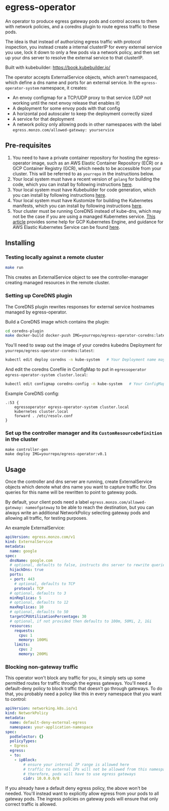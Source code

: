 # egress-operator
An operator to produce egress gateway pods and control access to them with network policies, and a coredns plugin to route egress traffic to these pods.

The idea is that instead of authorizing egress traffic with protocol inspection, 
you instead create a internal clusterIP for every external service you use, lock
it down to only a few pods via a network policy, and then set up your dns server 
to resolve the external service to that clusterIP.

Built with kubebuilder: https://book.kubebuilder.io/

The operator accepts ExternalService objects, which aren't namespaced, which define a dns name and ports for an external service.
In the `egress-operator-system` namespace, it creates:
- An envoy configmap for a TCP/UDP proxy to that service (UDP not working until the next envoy release that enables it)
- A deployment for some envoy pods with that config
- A horizontal pod autoscaler to keep the deployment correctly sized
- A service for that deployment
- A network policy only allowing pods in other namespaces with the label `egress.monzo.com/allowed-gateway: yourservice`

## Pre-requisites

1. You need to have a private container repository for hosting the egress-operator image, such as an AWS Elastic Container Repository (ECR) or a GCP Container Registry (GCR), which needs to be accessible from your cluster. This will be referred to as `yourrepo` in the instructions below.
2. Your local system must have a recent version of `golang` for building the code, which you can install by following instructions [here](https://golang.org/doc/install).
3. Your local system must have Kubebuilder for code generation, which you can install by following instructions [here](https://book.kubebuilder.io/quick-start.html).
4. Your local system must have Kustomize for building the Kubernetes manifests, which you can install by following instructions [here](https://kubernetes-sigs.github.io/kustomize/installation/).
5. Your cluster must be running CoreDNS instead of kube-dns, which may not be the case if you are using a managed Kubernetes service. [This article](https://medium.com/google-cloud/using-coredns-on-gke-3973598ab561) provides some help for GCP Kubernetes Engine, and guidance for AWS Elastic Kubernetes Service can be found [here](https://docs.aws.amazon.com/eks/latest/userguide/coredns.html). 

## Installing

### Testing locally against a remote cluster

```bash
make run
``` 
This creates an ExternalService object to see the controller-manager creating managed resources in the remote cluster.

### Setting up CoreDNS plugin

The CoreDNS plugin rewrites responses for external service hostnames managed by egress-operator.

Build a CoreDNS image which contains the plugin:
```bash
cd coredns-plugin
make docker-build docker-push IMG=yourrepo/egress-operator-coredns:latest
```

You'll need to swap out the image of your coredns kubedns Deployment for `yourrepo/egress-operator-coredns:latest`:
```bash
kubectl edit deploy coredns -n kube-system   # Your Deployment name may vary
```

And edit the coredns Corefile in ConfigMap to put in `egressoperator egress-operator-system cluster.local`:
```bash
kubectl edit configmap coredns-config -n kube-system   # Your ConfigMap name may vary
```

Example CoreDNS config:

```Caddy
.:53 {
    egressoperator egress-operator-system cluster.local
    kubernetes cluster.local
    forward . /etc/resolv.conf
}
```

### Set up the controller manager and its `CustomResourceDefinition` in the cluster

```
make controller-gen
make deploy IMG=yourrepo/egress-operator:v0.1
```

## Usage

Once the controller and dns server are running, create ExternalService objects which denote what dns name you want
to capture traffic for. Dns queries for this name will be rewritten to point to gateway pods.

By default, your client pods need a label `egress.monzo.com/allowed-gateway: nameofgateway` to be able to reach
the destination, but you can always write an additional NetworkPolicy selecting gateway pods and allowing all traffic,
for testing purposes.

An example ExternalService:

```yaml
apiVersion: egress.monzo.com/v1
kind: ExternalService
metadata:
  name: google
spec:
  dnsName: google.com
  # optional, defaults to false, instructs dns server to rewrite queries for dnsName
  hijackDns: true
  ports:
  - port: 443
    # optional, defaults to TCP
    protocol: TCP
  # optional, defaults to 3
  minReplicas: 5
  # optional, defaults to 12
  maxReplicas: 10
  # optional, defaults to 50
  targetCPUUtilizationPercentage: 30
  # optional, if not provided then defaults to 100m, 50Mi, 2, 1Gi
  resources:
    requests:
      cpu: 1
      memory: 100Mi
    limits:
      cpu: 2
      memory: 200Mi
```

### Blocking non-gateway traffic

This operator won't block any traffic for you, it simply sets up some permitted routes for traffic through the egress
gateways. You'll need a default-deny policy to block traffic that doesn't go through gateways. To do that, you probably
need a policy like this in every namespace that you want to control:

```yaml
apiVersion: networking.k8s.io/v1
kind: NetworkPolicy
metadata:
  name: default-deny-external-egress
  namespace: your-application-namespace
spec:
  podSelector: {}
  policyTypes:
  - Egress
  egress:
  - to:
    - ipBlock:
        # ensure your internal IP range is allowed here
        # traffic to external IPs will not be allowed from this namespace.
        # therefore, pods will have to use egress gateways
        cidr: 10.0.0.0/8 
```

If you already have a default deny egress policy, the above won't be needed. You'll instead want to explicitly allow 
egress from your pods to all gateway pods. The ingress policies on gateway pods will ensure that only correct traffic is
allowed.
